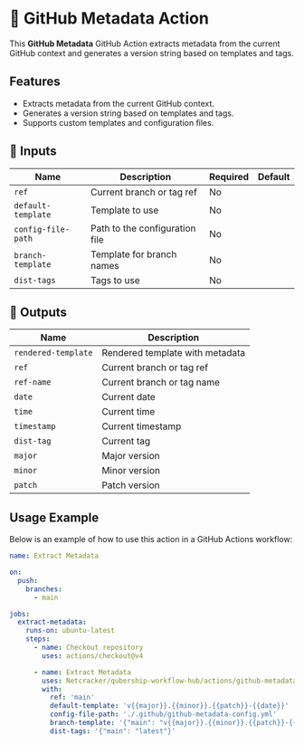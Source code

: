 # 🚀 GitHub Metadata Action

This **GitHub Metadata** GitHub Action extracts metadata from the current GitHub context and generates a version string based on templates and tags.

## Features

- Extracts metadata from the current GitHub context.
- Generates a version string based on templates and tags.
- Supports custom templates and configuration files.

## 📌 Inputs

| Name               | Description                              | Required | Default                  |
| ------------------ | ---------------------------------------- | -------- | ------------------------ |
| `ref`              | Current branch or tag ref                | No       |                          |
| `default-template` | Template to use                          | No       |                          |
| `config-file-path` | Path to the configuration file           | No       |                          |
| `branch-template`  | Template for branch names                | No       |                          |
| `dist-tags`        | Tags to use                              | No       |                          |

## 📌 Outputs

| Name               | Description                              |
| ------------------ | ---------------------------------------- |
| `rendered-template`| Rendered template with metadata          |
| `ref`              | Current branch or tag ref                |
| `ref-name`         | Current branch or tag name               |
| `date`             | Current date                             |
| `time`             | Current time                             |
| `timestamp`        | Current timestamp                        |
| `dist-tag`         | Current tag                              |
| `major`            | Major version                            |
| `minor`            | Minor version                            |
| `patch`            | Patch version                            |

## Usage Example

Below is an example of how to use this action in a GitHub Actions workflow:

```yaml
name: Extract Metadata

on:
  push:
    branches:
      - main

jobs:
  extract-metadata:
    runs-on: ubuntu-latest
    steps:
      - name: Checkout repository
        uses: actions/checkout@v4

      - name: Extract Metadata
        uses: Netcracker/qubership-workflow-hub/actions/github-metadata@main
        with:
          ref: 'main'
          default-template: 'v{{major}}.{{minor}}.{{patch}}-{{date}}'
          config-file-path: './.github/github-metadata-config.yml'
          branch-template: '{"main": "v{{major}}.{{minor}}.{{patch}}-{{date}}"}'
          dist-tags: '{"main": "latest"}'